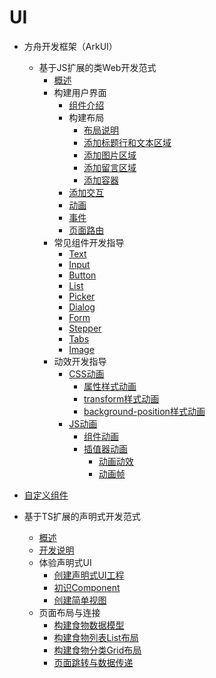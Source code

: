 # UI

- 方舟开发框架（ArkUI）
    - 基于JS扩展的类Web开发范式
        - [概述](ui-js-overview.md)
        - 构建用户界面
            - [组件介绍](ui-js-building-ui-component.md)
            - 构建布局
                - [布局说明](ui-js-building-ui-layout-intro.md)
                - [添加标题行和文本区域](ui-js-building-ui-layout-text.md)
                - [添加图片区域](ui-js-building-ui-layout-image.md)
                - [添加留言区域](ui-js-building-ui-layout-comment.md)
                - [添加容器](ui-js-building-ui-layout-external-container.md)
            - [添加交互](ui-js-building-ui-interactions.md)
            - [动画](ui-js-building-ui-animation.md)
            - [事件](ui-js-building-ui-event.md)
            - [页面路由](ui-js-building-ui-routes.md)
        - 常见组件开发指导
            - [Text](ui-js-components-text.md)
            - [Input](ui-js-components-input.md)
            - [Button](ui-js-components-button.md)
            - [List](ui-js-components-list.md)
            - [Picker](ui-js-components-picker.md)
            - [Dialog](ui-js-components-dialog.md)
            - [Form](ui-js-components-form.md)
            - [Stepper](ui-js-components-stepper.md)
            - [Tabs](ui-js-component-tabs.md)
            - [Image](ui-js-components-images.md)
        - 动效开发指导
            - [CSS动画](ui-js-animate-css.md)
                - [属性样式动画](ui-js-animate-attribute-style.md)
                - [transform样式动画](ui-js-animate-transform.md)
                - [background-position样式动画](ui-js-animate-background-position-style.md)
            - [JS动画](ui-js-animate-javascript.md)
                -   [组件动画](ui-js-animate-component.md)
                -   [插值器动画](ui-js-animate-interpolator.md)
                    -   [动画动效](ui-js-animate-dynamic-effects.md)
                    -   [动画帧](ui-js-animate-frame.md)
        
- [自定义组件](ui-js-custom-components.md)
        
- 基于TS扩展的声明式开发范式
    - [概述](ui-ts-overview.md)
    - [开发说明](ui-ts-developing-intro.md)
    - 体验声明式UI
        - [创建声明式UI工程](ui-ts-creating-project.md)
        - [初识Component](ui-ts-components.md)
        - [创建简单视图](ui-ts-creating-simple-page.md)
    - 页面布局与连接
        - [构建食物数据模型](ui-ts-building-data-model.md)
        - [构建食物列表List布局](ui-ts-building-category-list-layout.md)
        - [构建食物分类Grid布局](ui-ts-building-category-grid-layout.md)
        - [页面跳转与数据传递](ui-ts-page-redirection-data-transmission.md)
